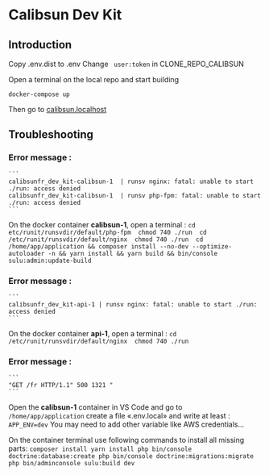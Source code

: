 
# Calibsun Dev Kit

## Introduction

Copy .env.dist to .env
Change ` user:token`  in CLONE_REPO_CALIBSUN

Open a terminal on the local repo and start building 
```
docker-compose up
```

Then go to [calibsun.localhost](http://calibsun.localhost/fr)

## Troubleshooting
### Error message :
    ```
    calibsunfr_dev_kit-calibsun-1  | runsv nginx: fatal: unable to start ./run: access denied
    calibsunfr_dev_kit-calibsun-1  | runsv php-fpm: fatal: unable to start ./run: access denied
    ```
On the docker container **calibsun-1**, open a terminal : 
    ```
    cd etc/runit/runsvdir/default/php-fpm 
    chmod 740 ./run 
    cd /etc/runit/runsvdir/default/nginx 
    chmod 740 ./run 
    cd /home/app/application && composer install --no-dev --optimize-autoloader -n && yarn install && yarn build && bin/console sulu:admin:update-build
    ```
### Error message :
    ```
    calibsunfr_dev_kit-api-1 | runsv nginx: fatal: unable to start ./run: access denied
    ```
On the docker container **api-1**, open a terminal : 
    ```
    cd /etc/runit/runsvdir/default/nginx 
    chmod 740 ./run
    ```
### Error message : 
    ```
    "GET /fr HTTP/1.1" 500 1321 "
    ```
Open the **calibsun-1** container in VS Code and go to ` /home/app/application` 
create a file «.env.local» and write at least : 
    ```
    APP_ENV=dev
    ```
You may need to add other variable like AWS credentials...

On the container terminal use following commands to install all missing parts: 
    ```
    composer install
    yarn install
    php bin/console doctrine:database:create
    php bin/console doctrine:migrations:migrate
    php bin/adminconsole sulu:build dev
    ```
    
